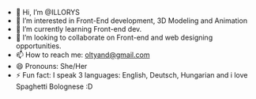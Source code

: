 - 👋 Hi, I’m @ILLORYS
- 👀 I’m interested in Front-End development, 3D Modeling and Animation
- 🌱 I’m currently learning Front-end dev.
- 💞️ I’m looking to collaborate on Front-end and web designing opportunities.
- 📫 How to reach me: oltyand@gmail.com
- 😄 Pronouns: She/Her
- ⚡ Fun fact: I speak 3 languages: English, Deutsch, Hungarian and i love Spaghetti Bolognese :D

<!---
ILLORYS/ILLORYS is a ✨ special ✨ repository because its `README.md` (this file) appears on your GitHub profile.
You can click the Preview link to take a look at your changes.
--->
